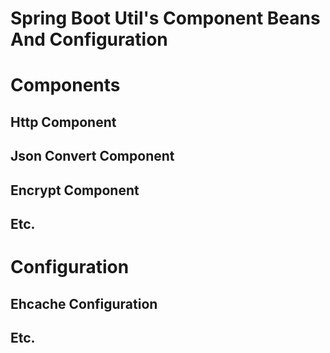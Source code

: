 Spring Boot Util's Component Beans And Configuration
=============
# Components
## Http Component
## Json Convert Component
## Encrypt Component
## Etc.

# Configuration
## Ehcache Configuration
## Etc.
